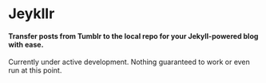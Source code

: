 # Jeykllr

#### Transfer posts from Tumblr to the local repo for your Jekyll-powered blog with ease.

Currently under active development. Nothing guaranteed to work or even run at this point. 
